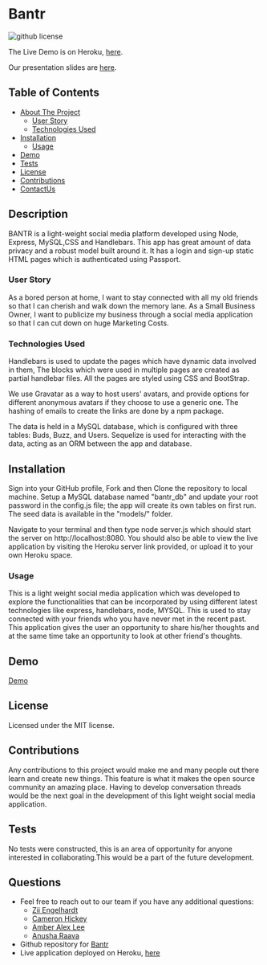 # Bantr

  ![github license](https://img.shields.io/badge/license-MIT-blue.svg)
  
  The Live Demo is on Heroku, [here](https://bantr.herokuapp.com/).

  Our presentation slides are [here](https://docs.google.com/presentation/d/1NbvGBX7XsGRq_13v1C-1ugE4SBc4aPLofeX8D86xtco/edit?usp=sharing).

## Table of Contents
  
- [About The Project](#description)
  - [User Story](#userstory)
  - [Technologies Used](#technologiesused)
- [Installation](#installation)
  - [Usage](#usage)
- [Demo](#demo)
- [Tests](#tests)
- [License](#license)
- [Contributions](#contributions)
- [ContactUs](#questions)

## Description
  BANTR is a light-weight social media platform developed using Node, Express, MySQL,CSS and Handlebars. This app has great amount of data privacy and a robust model built around it. It has a login and sign-up static HTML pages which is authenticated using Passport. 

### User Story
  As a bored person at home, I want to stay connected with all my old friends so that I can cherish and walk down the memory lane.
  As a Small Business Owner, I want to publicize my business through a social media application so that I can cut down on huge Marketing Costs.

### Technologies Used
  Handlebars is used to update the pages which have dynamic data involved in them, The blocks which were used in multiple pages are created as partial handlebar files. All the pages are styled using CSS and BootStrap. 

  We use Gravatar as a way to host users' avatars, and provide options for different anonymous avatars if they choose to use a generic one. The hashing of emails to create the links are done by a npm package.

  The data is held in a MySQL database, which is configured with three tables: Buds, Buzz, and Users. Sequelize is used for interacting with the data, acting as an ORM between the app and database.

## Installation
  Sign into your GitHub profile, Fork and then Clone the repository to local machine. Setup a MySQL database named "bantr_db" and update your root password in the config.js file; the app will create its own tables on first run. The seed data is available in the "models/" folder.
  
  Navigate to your terminal and then type node server.js which should start the server on http://localhost:8080. You should also be able to view the live application by visiting the Heroku server link provided, or upload it to your own Heroku space.

### Usage
  This is a light weight social media application which was developed to explore the functionalities that can be incorporated by using different latest technologies like express, handlebars, node, MYSQL. This is used to stay connected with your friends who you have never met in the recent past. This application gives the user an opportunity to share his/her thoughts and at the same time take an opportunity to look at other friend's thoughts.

## Demo

  [Demo](https://bantr.herokuapp.com/)

## License
  Licensed under the MIT license.

## Contributions
  Any contributions to this project would make me and many people out there learn and create new things. This feature is what it makes the open source community an amazing place. Having to develop conversation threads would be the next goal in the development of this light weight social media application.

## Tests
  No tests were constructed, this is an area of opportunity for anyone interested in collaborating.This would be a part of the future development.

## Questions
  * Feel free to reach out to our team if you have any additional questions:
    * [Zii Engelhardt](https://github.com/ziieng/)
    * [Cameron Hickey](https://github.com/chickey49/)
    * [Amber Alex Lee](https://github.com/lee-amber-alex/)
    * [Anusha Raava](https://github.com/anurav18/)
  * Github repository for [Bantr](https://github.com/ziieng/Bantr)
  * Live application deployed on Heroku, [here](https://bantr.herokuapp.com/)
